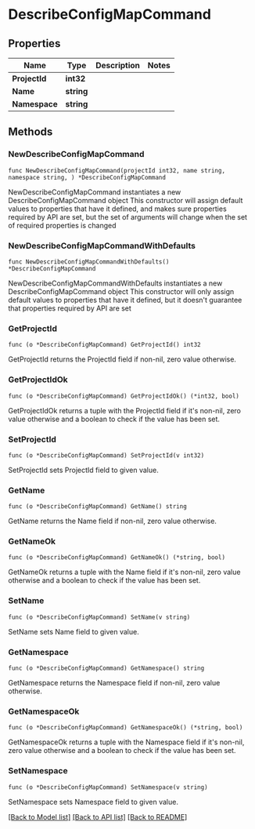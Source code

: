 # DescribeConfigMapCommand

## Properties

Name | Type | Description | Notes
------------ | ------------- | ------------- | -------------
**ProjectId** | **int32** |  | 
**Name** | **string** |  | 
**Namespace** | **string** |  | 

## Methods

### NewDescribeConfigMapCommand

`func NewDescribeConfigMapCommand(projectId int32, name string, namespace string, ) *DescribeConfigMapCommand`

NewDescribeConfigMapCommand instantiates a new DescribeConfigMapCommand object
This constructor will assign default values to properties that have it defined,
and makes sure properties required by API are set, but the set of arguments
will change when the set of required properties is changed

### NewDescribeConfigMapCommandWithDefaults

`func NewDescribeConfigMapCommandWithDefaults() *DescribeConfigMapCommand`

NewDescribeConfigMapCommandWithDefaults instantiates a new DescribeConfigMapCommand object
This constructor will only assign default values to properties that have it defined,
but it doesn't guarantee that properties required by API are set

### GetProjectId

`func (o *DescribeConfigMapCommand) GetProjectId() int32`

GetProjectId returns the ProjectId field if non-nil, zero value otherwise.

### GetProjectIdOk

`func (o *DescribeConfigMapCommand) GetProjectIdOk() (*int32, bool)`

GetProjectIdOk returns a tuple with the ProjectId field if it's non-nil, zero value otherwise
and a boolean to check if the value has been set.

### SetProjectId

`func (o *DescribeConfigMapCommand) SetProjectId(v int32)`

SetProjectId sets ProjectId field to given value.


### GetName

`func (o *DescribeConfigMapCommand) GetName() string`

GetName returns the Name field if non-nil, zero value otherwise.

### GetNameOk

`func (o *DescribeConfigMapCommand) GetNameOk() (*string, bool)`

GetNameOk returns a tuple with the Name field if it's non-nil, zero value otherwise
and a boolean to check if the value has been set.

### SetName

`func (o *DescribeConfigMapCommand) SetName(v string)`

SetName sets Name field to given value.


### GetNamespace

`func (o *DescribeConfigMapCommand) GetNamespace() string`

GetNamespace returns the Namespace field if non-nil, zero value otherwise.

### GetNamespaceOk

`func (o *DescribeConfigMapCommand) GetNamespaceOk() (*string, bool)`

GetNamespaceOk returns a tuple with the Namespace field if it's non-nil, zero value otherwise
and a boolean to check if the value has been set.

### SetNamespace

`func (o *DescribeConfigMapCommand) SetNamespace(v string)`

SetNamespace sets Namespace field to given value.



[[Back to Model list]](../README.md#documentation-for-models) [[Back to API list]](../README.md#documentation-for-api-endpoints) [[Back to README]](../README.md)



